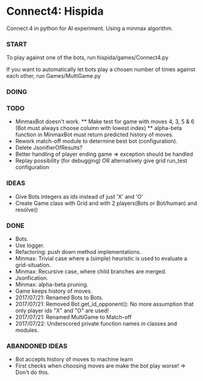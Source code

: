 # Connect4: Hispida
Connect 4 in python for AI experiment. Using a minmax algorithm.

### START
To play against one of the bots, run hispida/games/Connect4.py

If you want to automatically let bots play a chosen number of times against each other,
run Games/MultiGame.py

### DOING

### TODO
* MinmaxBot doesn't work.
** Make test for game with moves 4, 3, 5 & 6 (Bot must always choose column with lowest index)
** alpha-beta function in MinmaxBot must return predicted history of moves.
* Rework match-off module to determine best bot (configuration).
* Delete JsonifierOfResults?
* Better handling of player ending game => exception should be handled
* Replay possibility (for debugging) OR alternatively give grid run_test configuration

### IDEAS
* Give Bots integers as ids instead of just 'X' and 'O'
* Create Game class with Grid and with 2 players(Bots or Bot/human) and resolve()

### DONE
* Bots.
* Use logger.
* Refactoring: push down method implementations.
* Minmax: Trivial case where a (simple) heuristic is used to evaluate a grid-situation.
* Minmax: Recursive case, where child branches are merged.
* Jsonfication.
* Minmax: alpha-beta pruning.
* Game keeps history of moves.
* 2017/07/21: Renamed Bots to Bots.
* 2017/07/21: Removed Bot.get_id_opponent(): No more assumption that only player ids "X" and "O" are used!
* 2017/07/21: Renamed MultiGame to Match-off
* 2017/07/22: Underscored private function names in classes and modules.

### ABANDONED IDEAS
* Bot accepts history of moves to machine learn
* First checks when choosing moves are make the bot play worse! => Don't do this.
